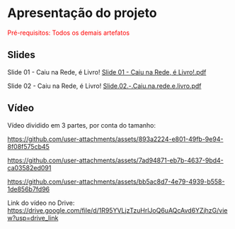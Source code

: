 # Apresentação do projeto

<span style="color:red">Pré-requisitos: Todos os demais artefatos</span>

## Slides

Slide 01 - Caiu na Rede, é Livro!
[Slide 01 - Caiu na Rede, é Livro!.pdf](https://github.com/user-attachments/files/18054085/Slide.01.-.Caiu.na.Rede.e.Livro.pdf)

Slide 02 - Caiu na Rede, é Livro!
[Slide.02.-.Caiu.na.rede.e.livro.pdf](https://github.com/user-attachments/files/18055105/Slide.02.-.Caiu.na.rede.e.livro.pdf)

## Vídeo

Vídeo dividido em 3 partes, por conta do tamanho: 

https://github.com/user-attachments/assets/893a2224-e801-49fb-9e94-8f08f575cb45

https://github.com/user-attachments/assets/7ad94871-eb7b-4637-9bd4-ca03582ed091

https://github.com/user-attachments/assets/bb5ac8d7-4e79-4939-b558-1de856b7fd96

Link do vídeo no Drive: https://drive.google.com/file/d/1R95YVLjzTzuHrlJoQ6uAQcAvd6YZjhzG/view?usp=drive_link






